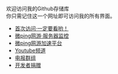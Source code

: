 欢迎访问我的Github存储库</br>你只需记住这一个网址即可访问我的所有界面。
- <a target="_blank" href="https://1187558419.github.io/first-visit/">首次访问·一定要看哟！</a>
- <a target="_blank" href="http://monitor.vpnnet.win/">微ping网游·服务器监控</a>
- <a target="_blank" href="http://vpnnet.win/">微ping网游加速平台</a>
- <a target="_blank" href="https://www.youtube.com/channel/UCXhWKWQ-n4ktWKp4zQAGdTw">Youtube频道</a>
- <a target="_blank" href="https://t.me/joinchat/JJVz3RGJmQHqSmoBJdNSNA">电报群组</a>
- <a target="_blank" href="http://t.cn/E77RgVA/">开发者捐赠</a>
